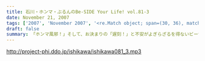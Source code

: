 ```yaml
---
title: 石川・ホンマ・ぶるんのBe-SIDE Your Life! vol.81-3
date: November 21, 2007
tags: ['2007', 'November 2007', '<re.Match object; span=(30, 36), match='vol.81'>']
draft: false
summary: 「ホンマ風邪！」そして、お決まりの「遅刻！」と不安がよぎらざるを得ないビーサイメンバー！！今週末はビーサイ初の上洛となります。神戸とは違った視点で、講演！？を行う予定ですので、是非とも来て見て触って下さい。最高学府でアレが火を噴く可能性も高し！！そして、来週月曜もフツーに収録配信予定なので、報告含めて、全世界でお聴きのあなた！ヨロシクです〜〜。NAMAE
---
```


http://project-phi.ddo.jp/ishikawa/ishikawa081_3.mp3
